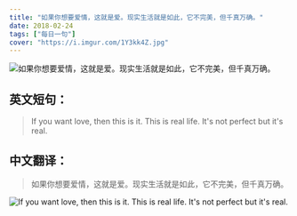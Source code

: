 ```yaml
---
title: "如果你想要爱情，这就是爱。现实生活就是如此，它不完美，但千真万确。"
date: 2018-02-24
tags: ["每日一句"]
cover: "https://i.imgur.com/1Y3kk4Z.jpg"
---
```


![如果你想要爱情，这就是爱。现实生活就是如此，它不完美，但千真万确。](https://i.imgur.com/6iCw7AD.jpg)

## 英文短句：
> If you want love, then this is it. This is real life. It's not perfect but it's real. 

<!--more-->

## 中文翻译：
> 如果你想要爱情，这就是爱。现实生活就是如此，它不完美，但千真万确。

![If you want love, then this is it. This is real life. It's not perfect but it's real. ](https://i.imgur.com/NMN26P8.jpg)

